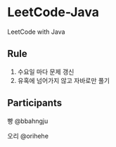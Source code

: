 # LeetCode-Java

LeetCode with Java

## Rule
1. 수요일 마다 문제 갱신
2. 유혹에 넘어가지 않고 자바로만 풀기

## Participants
빵 @bbahngju

오리 @orihehe
